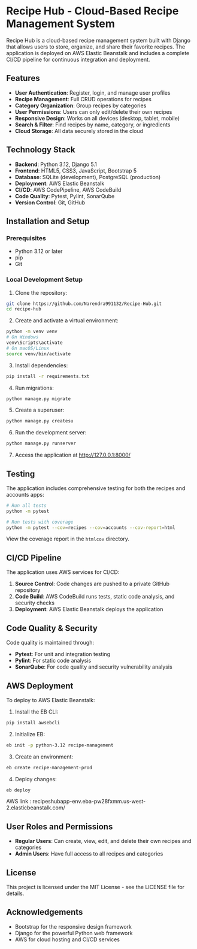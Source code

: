 # Recipe Hub - Cloud-Based Recipe Management System

Recipe Hub is a cloud-based recipe management system built with Django that allows users to store, organize, and share their favorite recipes. The application is deployed on AWS Elastic Beanstalk and includes a complete CI/CD pipeline for continuous integration and deployment.

## Features

- **User Authentication**: Register, login, and manage user profiles
- **Recipe Management**: Full CRUD operations for recipes
- **Category Organization**: Group recipes by categories
- **User Permissions**: Users can only edit/delete their own recipes
- **Responsive Design**: Works on all devices (desktop, tablet, mobile)
- **Search & Filter**: Find recipes by name, category, or ingredients
- **Cloud Storage**: All data securely stored in the cloud

## Technology Stack

- **Backend**: Python 3.12, Django 5.1
- **Frontend**: HTML5, CSS3, JavaScript, Bootstrap 5
- **Database**: SQLite (development), PostgreSQL (production)
- **Deployment**: AWS Elastic Beanstalk
- **CI/CD**: AWS CodePipeline, AWS CodeBuild
- **Code Quality**: Pytest, Pylint, SonarQube
- **Version Control**: Git, GitHub

## Installation and Setup

### Prerequisites

- Python 3.12 or later
- pip
- Git

### Local Development Setup

1. Clone the repository:
```bash
git clone https://github.com/Narendra991132/Recipe-Hub.git
cd recipe-hub
```

2. Create and activate a virtual environment:
```bash
python -m venv venv
# On Windows
venv\Scripts\activate
# On macOS/Linux
source venv/bin/activate
```

3. Install dependencies:
```bash
pip install -r requirements.txt
```

4. Run migrations:
```bash
python manage.py migrate
```

5. Create a superuser:
```bash
python manage.py createsu
```

6. Run the development server:
```bash
python manage.py runserver
```

7. Access the application at http://127.0.0.1:8000/

## Testing

The application includes comprehensive testing for both the recipes and accounts apps:

```bash
# Run all tests
python -m pytest

# Run tests with coverage
python -m pytest --cov=recipes --cov=accounts --cov-report=html
```

View the coverage report in the `htmlcov` directory.

## CI/CD Pipeline

The application uses AWS services for CI/CD:

1. **Source Control**: Code changes are pushed to a private GitHub repository
2. **Code Build**: AWS CodeBuild runs tests, static code analysis, and security checks
3. **Deployment**: AWS Elastic Beanstalk deploys the application

## Code Quality & Security

Code quality is maintained through:

- **Pytest**: For unit and integration testing
- **Pylint**: For static code analysis
- **SonarQube**: For code quality and security vulnerability analysis

## AWS Deployment

To deploy to AWS Elastic Beanstalk:

1. Install the EB CLI:
```bash
pip install awsebcli
```

2. Initialize EB:
```bash
eb init -p python-3.12 recipe-management
```

3. Create an environment:
```bash
eb create recipe-management-prod
```

4. Deploy changes:
```bash
eb deploy
```
AWS link : recipeshubapp-env.eba-pw28fxmm.us-west-2.elasticbeanstalk.com/


## User Roles and Permissions

- **Regular Users**: Can create, view, edit, and delete their own recipes and categories
- **Admin Users**: Have full access to all recipes and categories

## License

This project is licensed under the MIT License - see the LICENSE file for details.

## Acknowledgements

- Bootstrap for the responsive design framework
- Django for the powerful Python web framework
- AWS for cloud hosting and CI/CD services
